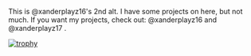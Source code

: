 This is @xanderplayz16's 2nd alt.
I have some projects on here, but not much.
If you want my projects, check out:
@xanderplayz16
and
@xanderplayz17
.

[![trophy](https://github-profile-trophy.vercel.app/?username=Xanderplayz18&column=4)](https://github.com/ryo-ma/github-profile-trophy)
